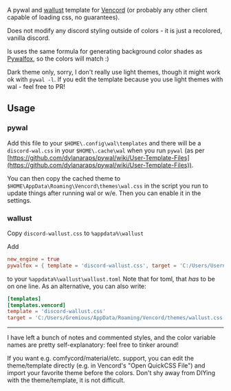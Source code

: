 A pywal and [wallust](https://codeberg.org/explosion-mental/wallust) template for [Vencord](https://github.com/Vendicated/Vencord) (or probably any other client capable of loading css, no guarantees).

Does not modify any discord styling outside of colors - it is just a recolored, vanilla discord.

Is uses the same formula for generating background color shades as [Pywalfox](https://github.com/Frewacom/pywalfox/tree/master), so the colors will match :)

Dark theme only, sorry, I don't really use light themes, though it might work ok with `pywal -l`. If you edit the template because you use light themes with wal - feel free to PR!

## Usage

### pywal
Add this file to your `$HOME\.config\wal\templates` and there will be a `discord-wal.css` in your `$HOME\.cache\wal` when you run `pywal` (as per [https://github.com/dylanaraps/pywal/wiki/User-Template-Files](https://github.com/dylanaraps/pywal/wiki/User-Template-Files)).

You can then copy the cached theme to `$HOME\AppData\Roaming\Vencord\themes\wal.css` in the script you run to update things after running wal or w/e. Then you can enable it in the settings.

### wallust

Copy `discord-wallust.css` to `%appdata%\wallust`

Add 
```toml
new_engine = true
pywalfox = { template = 'discord-wallust.css', target = 'C:/Users/Username/AppData/Roaming/Vencord/themes/wallust.css' }
```
to your `%appdata%\wallust\wallust.toml`
Note that for toml, that *has* to be on one line. As an alternative, you can also write:

```toml
[templates]
[templates.vencord]
template = 'discord-wallust.css'
target = 'C:/Users/Gremious/AppData/Roaming/Vencord/themes/wallust.css'
```

---

I have left a bunch of notes and commented styles, and the color variable names are pretty self-explanatory: feel free to tinker around!

If you want e.g. comfycord/material/etc. support, you can edit the theme/template directly (e.g. in Vencord's "Open QuickCSS File") and import your favorite theme before the colors. Don't shy away from DIYing with the theme/template, it is not difficult.
